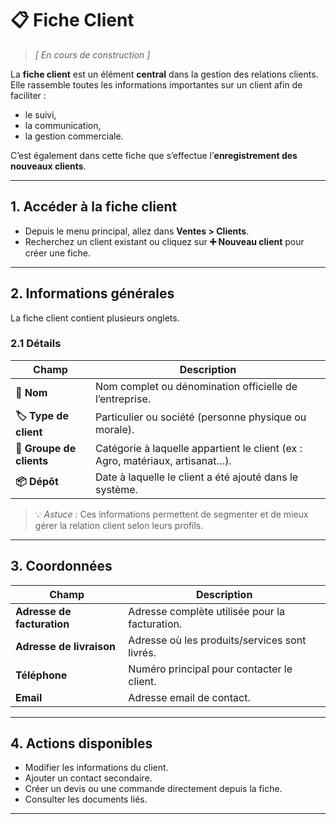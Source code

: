 # 📋 Fiche Client

> *[ En cours de construction ]*

La **fiche client** est un élément **central** dans la gestion des relations clients.  
Elle rassemble toutes les informations importantes sur un client afin de faciliter :

- le suivi,
- la communication,
- la gestion commerciale.

C’est également dans cette fiche que s’effectue l’**enregistrement des nouveaux clients**.

---

## 1. Accéder à la fiche client

- Depuis le menu principal, allez dans **Ventes > Clients**.
- Recherchez un client existant ou cliquez sur **➕ Nouveau client** pour créer une fiche.

---

## 2. Informations générales

La fiche client contient plusieurs onglets.

### 2.1 Détails

| Champ                    | Description                                                                    |
|--------------------------|--------------------------------------------------------------------------------|
| **👤 Nom**               | Nom complet ou dénomination officielle de l’entreprise.                        |
| **🏷️ Type de client**    | Particulier ou société (personne physique ou morale).                          |
| **📂 Groupe de clients** | Catégorie à laquelle appartient le client (ex : Agro, matériaux, artisanat…).  |
| **📦 Dépôt**         | Date à laquelle le client a été ajouté dans le système.                            |

> 💡 *Astuce* : Ces informations permettent de segmenter et de mieux gérer la relation client selon leurs profils.

---

## 3. Coordonnées

| Champ           | Description                              |
|-----------------|------------------------------------------|
| **Adresse de facturation** | Adresse complète utilisée pour la facturation. |
| **Adresse de livraison**   | Adresse où les produits/services sont livrés.   |
| **Téléphone**     | Numéro principal pour contacter le client.  |
| **Email**         | Adresse email de contact.                    |

---

## 4. Actions disponibles

- Modifier les informations du client.
- Ajouter un contact secondaire.
- Créer un devis ou une commande directement depuis la fiche.
- Consulter les documents liés.

---
